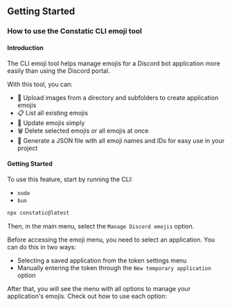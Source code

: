 ## Getting Started

### How to use the Constatic CLI emoji tool

#### Introduction
The CLI emoji tool helps manage emojis for a Discord bot application more easily than using the Discord portal.

With this tool, you can:

*   📂 Upload images from a directory and subfolders to create application emojis
*   📋 List all existing emojis
*   🔄 Update emojis simply
*   🗑️ Delete selected emojis or all emojis at once
*   📝 Generate a JSON file with all emoji names and IDs for easy use in your project

#### Getting Started
To use this feature, start by running the CLI:

*   `node`
*   `bun`

```bash
npx constatic@latest
```

Then, in the main menu, select the `Manage Discord emojis` option.

Before accessing the emoji menu, you need to select an application. You can do this in two ways:

*   Selecting a saved application from the token settings menu
*   Manually entering the token through the `New temporary application` option

After that, you will see the menu with all options to manage your application's emojis. Check out how to use each option:


